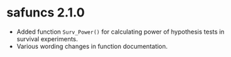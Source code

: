 # safuncs 2.1.0

* Added function `Surv_Power()` for calculating power of hypothesis tests in survival experiments.
* Various wording changes in function documentation.
